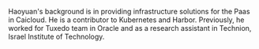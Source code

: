 Haoyuan's background is in providing infrastructure solutions for the Paas in Caicloud. He is a contributor to Kubernetes and Harbor. Previously, he worked for Tuxedo team in Oracle and as a research assistant in Technion, Israel Institute of Technology.